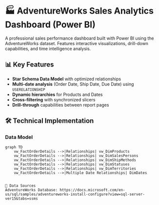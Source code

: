 # 🏭 AdventureWorks Sales Analytics Dashboard (Power BI)

A professional sales performance dashboard built with Power BI using the AdventureWorks dataset. Features interactive visualizations, drill-down capabilities, and time intelligence analysis.

## 📊 Key Features
- **Star Schema Data Model** with optimized relationships
- **Multi-date analysis** (Order Date, Ship Date, Due Date) using `USERELATIONSHIP`
- **Dynamic hierarchies** for Products and Dates
- **Cross-filtering** with synchronized slicers
- **Drill-through** capabilities between report pages

## 🛠️ Technical Implementation

### Data Model
```mermaid
graph TD
    vw_FactOrderDetails -->|Relationships| vw_DimProducts
    vw_FactOrderDetails -->|Relationships| vw_DimSalesPersons
    vw_FactOrderDetails -->|Relationships| vw_DimShipMethods
    vw_FactOrderDetails -->|Relationships| vw_DimStatuses
    vw_FactOrderDetails -->|Relationships| vw_DimTerritories
    vw_FactOrderDetails -->|Multiple Date Relationships| DimDates


📂 Data Sources
AdventureWorks Database: https://docs.microsoft.com/en-us/sql/samples/adventureworks-install-configure?view=sql-server-ver15&tabs=ssms
